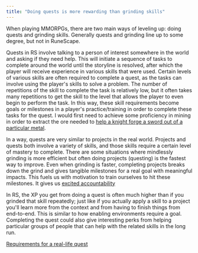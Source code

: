 ```yaml
---
title: "Doing quests is more rewarding than grinding skills"
---
```


When playing MMORPGs, there are two main ways of leveling up: doing quests and grinding skills. Generally quests and grinding line up to some degree, but not in RuneScape.

Quests in RS involve talking to a person of interest somewhere in the world and asking if they need help. This will initiate a sequence of tasks to complete around the world until the storyline is resolved, after which the player will receive experience in various skills that were used. Certain levels of various skills are often required to complete a quest, as the tasks can involve using the player's skills to solve a problem. The number of repetitions of the skill to complete the task is relatively low, but it often takes many repetitions to get the skill to the level that allows the player to even begin to perform the task. In this way, these skill requirements become goals or milestones in a player's practice/training in order to complete these tasks for the quest. I would first need to achieve some proficiency in mining in order to extract the ore needed to [help a knight forge a sword out of a particular metal](https://oldschool.runescape.wiki/w/The_Knight%27s_Sword). 

In a way, quests are very similar to projects in the real world. Projects and quests both involve a variety of skills, and those skills require a certain level of mastery to complete. There are some situations where mindlessly grinding is more efficient but often doing projects (questing) is the fastest way to improve. Even when grinding is faster, completing projects breaks down the grind and gives tangible milestones for a real goal with meaningful impacts. This fuels us with motivation to train ourselves to hit these milestones. It gives us [excited accountability](https://www.youtube.com/watch?v=OwqVtZn5df8)

In RS, the XP you get from doing a quest is often much higher than if you grinded that skill repeatedly; just like if you actually apply a skill to a project you'll learn more from the context and from having to finish things from end-to-end. This is similar to how enabling environments require a goal. Completing the quest could also give interesting perks from helping particular groups of people that can help with the related skills in the long run.

[Requirements for a real-life quest](notes/requirements-for-a-real-life-quest)